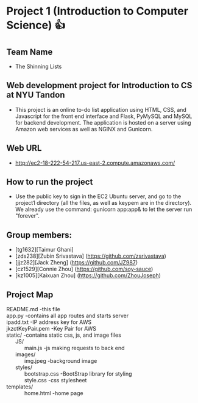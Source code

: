 <!-- # project1-tg1632-zds238-cz1529-kz1005-jjz282 -->
# Project 1 (Introduction to Computer Science) :thumbsup:</br>
## Team Name
- The Shinning Lists
## Web development project for Introduction to CS at NYU Tandon
- This project is an online to-do list application using HTML, CSS, and Javascript for the front end interface and Flask, PyMySQL and MySQL for backend development. The application is hosted on a server using Amazon web services as well as NGINX and Gunicorn.
## Web URL 
- http://ec2-18-222-54-217.us-east-2.compute.amazonaws.com/
## How to run the project
- Use the public key to sign in the EC2 Ubuntu server, and go to the project1 directory (all the files, as well as keypem are in the directory). We already use the command: gunicorn app:app& to let the server run "forever".
## Group members:
- [tg1632][Taimur Ghani]
- [zds238][Zubin Srivastava] (https://github.com/zsrivastava)
- [jjz282][Jack Zheng] (https://github.com/JZ987)
- [cz1529][Connie Zhou] (https://github.com/soy-sauce)
- [kz1005][Kaixuan Zhou] (https://github.com/ZhouJoseph)
## Project Map
README.md -this file </br>
app.py -contains all app routes and starts server </br>
ipadd.txt -IP address key for AWS</br>
jkzctKeyPair.pem -Key Pair for AWS</br>
static/ -contains static css, js, and image files</br>
&nbsp;&nbsp;&nbsp;&nbsp;&nbsp;&nbsp;JS/</br>
&nbsp;&nbsp;&nbsp;&nbsp;&nbsp;&nbsp;&nbsp;&nbsp;&nbsp;&nbsp;&nbsp;&nbsp;main.js -js making requests to back end</br>
&nbsp;&nbsp;&nbsp;&nbsp;&nbsp;&nbsp;images/</br>
&nbsp;&nbsp;&nbsp;&nbsp;&nbsp;&nbsp;&nbsp;&nbsp;&nbsp;&nbsp;&nbsp;&nbsp;img.jpeg -background image</br>
&nbsp;&nbsp;&nbsp;&nbsp;&nbsp;&nbsp;styles/</br>
&nbsp;&nbsp;&nbsp;&nbsp;&nbsp;&nbsp;&nbsp;&nbsp;&nbsp;&nbsp;&nbsp;&nbsp;bootstrap.css -BootStrap library for styling</br>
&nbsp;&nbsp;&nbsp;&nbsp;&nbsp;&nbsp;&nbsp;&nbsp;&nbsp;&nbsp;&nbsp;&nbsp;style.css -css stylesheet</br>
templates/</br>
&nbsp;&nbsp;&nbsp;&nbsp;&nbsp;&nbsp;&nbsp;&nbsp;&nbsp;&nbsp;&nbsp;&nbsp;home.html -home page</br>
